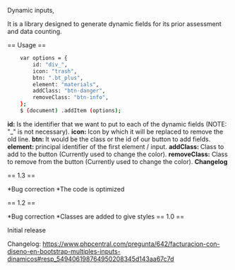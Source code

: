 Dynamic inputs,

It is a library designed to generate dynamic fields for its prior assessment and data counting.

== Usage ==

```sh
    var options = {
        id: "div_",
        icon: "trash",
        btn: ".bt_plus",
        element: "materials",
        addClass: "btn-danger",
        removeClass: "btn-info",
    };
    $ (document) .addItem (options);
```
<strong> id: </strong> Is the identifier that we want to put to each of the dynamic fields (NOTE: "_" is not necessary).
<strong> icon: </strong> Icon by which it will be replaced to remove the old line.
<strong> btn: </strong> It would be the class or the id of our button to add fields.
<strong> element: </strong> principal identifier of the first element / input.
<strong> addClass: </strong> Class to add to the button (Currently used to change the color).
<strong> removeClass:</strong> Class to remove from the button (Currently used to change the color).
<strong> Changelog </strong>

== 1.3 ==

*Bug correction
*The code is optimized

== 1.2 ==

*Bug correction
*Classes are added to give styles
== 1.0 ==

Initial release

Changelog: https://www.phpcentral.com/pregunta/642/facturacion-con-diseno-en-bootstrap-multiples-inputs-dinamicos#resp_549406198764950208345d143aa67c7d
